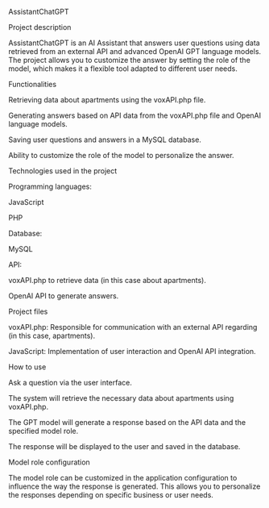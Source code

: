AssistantChatGPT

Project description

AssistantChatGPT is an AI Assistant that answers user questions using data retrieved from an external API and advanced OpenAI GPT language models. The project allows you to customize the answer by setting the role of the model, which makes it a flexible tool adapted to different user needs.

Functionalities

Retrieving data about apartments using the voxAPI.php file.

Generating answers based on API data from the voxAPI.php file and OpenAI language models.

Saving user questions and answers in a MySQL database.

Ability to customize the role of the model to personalize the answer.

Technologies used in the project

Programming languages:

JavaScript

PHP

Database:

MySQL

API:

voxAPI.php to retrieve data (in this case about apartments).

OpenAI API to generate answers.

Project files

voxAPI.php: Responsible for communication with an external API regarding (in this case, apartments).

JavaScript: Implementation of user interaction and OpenAI API integration.

How to use

Ask a question via the user interface.

The system will retrieve the necessary data about apartments using voxAPI.php.

The GPT model will generate a response based on the API data and the specified model role.

The response will be displayed to the user and saved in the database.

Model role configuration

The model role can be customized in the application configuration to influence the way the response is generated. This allows you to personalize the responses depending on specific business or user needs.
